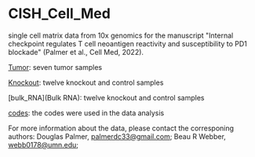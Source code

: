 # CISH_Cell_Med
single cell matrix data from 10x genomics for the manuscript "Internal checkpoint regulates T cell neoantigen reactivity and susceptibility to PD1 blockade" (Palmer et al., Cell Med, 2022).

[Tumor](Tumor): seven tumor samples

[Knockout](Knockout): twelve knockout and control samples

[bulk_RNA](Bulk RNA): twelve knockout and control samples

[codes](Codes): the codes were used in the data analysis

For more information about the data, please contact the corresponing authors: 
Douglas Palmer, palmerdc33@gmail.com; 
Beau R Webber, webb0178@umn.edu; 

